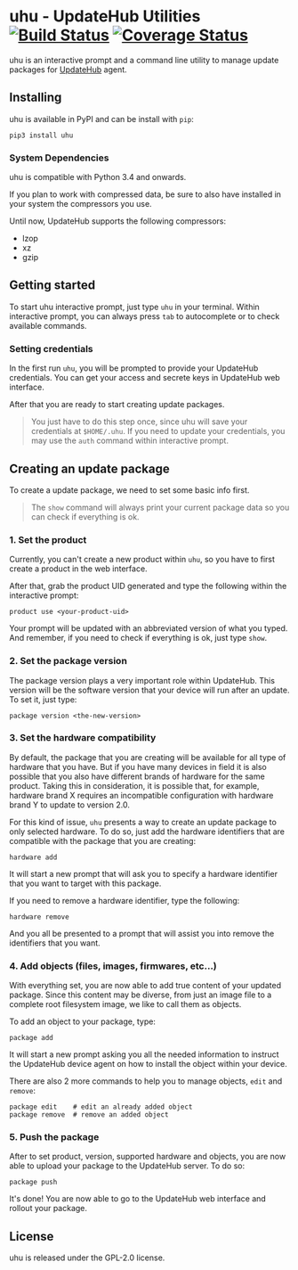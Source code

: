 # uhu - UpdateHub Utilities [![Build Status](https://travis-ci.org/updatehub/uhu.svg?branch=master)](https://travis-ci.org/updatehub/uhu) [![Coverage Status](https://coveralls.io/repos/github/UpdateHub/uhu/badge.svg?branch=master)](https://coveralls.io/github/UpdateHub/uhu?branch=master)

uhu is an interactive prompt and a command line utility to manage update
packages for [UpdateHub](https://github.com/UpdateHub/updatehub) agent.

## Installing

uhu is available in PyPI and can be install with `pip`:

```
pip3 install uhu
```

### System Dependencies

uhu is compatible with Python 3.4 and onwards.

If you plan to work with compressed data, be sure to also have
installed in your system the compressors you use.

Until now, UpdateHub supports the following compressors:

* lzop
* xz
* gzip


## Getting started

To start uhu interactive prompt, just type `uhu` in your
terminal. Within interactive prompt, you can always press `tab` to
autocomplete or to check available commands.

### Setting credentials

In the first run `uhu`, you will be prompted to provide your UpdateHub
credentials. You can get your access and secrete keys in UpdateHub web
interface.

After that you are ready to start creating update packages.

> You just have to do this step once, since uhu will save your
> credentials at `$HOME/.uhu`. If you need to update your credentials,
> you may use the `auth` command within interactive prompt.

## Creating an update package

To create a update package, we need to set some basic info first.

> The `show` command will always print your current package data so
> you can check if everything is ok.

### 1. Set the product

Currently, you can't create a new product within `uhu`, so you have to
first create a product in the web interface.

After that, grab the product UID generated and type the following
within the interactive prompt:

    product use <your-product-uid>

Your prompt will be updated with an abbreviated version of what you
typed. And remember, if you need to check if everything is ok, just
type `show`.

### 2. Set the package version

The package version plays a very important role within UpdateHub. This
version will be the software version that your device will run after
an update. To set it, just type:

    package version <the-new-version>

### 3. Set the hardware compatibility

By default, the package that you are creating will be available for
all type of hardware that you have. But if you have many devices in
field it is also possible that you also have different brands of
hardware for the same product. Taking this in consideration, it is
possible that, for example, hardware brand X requires an incompatible
configuration with hardware brand Y to update to version 2.0.

For this kind of issue, `uhu` presents a way to create an update
package to only selected hardware. To do so, just add the hardware
identifiers that are compatible with the package that you are
creating:

    hardware add

It will start a new prompt that will ask you to specify a hardware
identifier that you want to target with this package.

If you need to remove a hardware identifier, type the following:

    hardware remove

And you all be presented to a prompt that will assist you into remove
the identifiers that you want.

### 4. Add objects (files, images, firmwares, etc...)

With everything set, you are now able to add true content of your
updated package. Since this content may be diverse, from just an image
file to a complete root filesystem image, we like to call them as
objects.

To add an object to your package, type:

    package add

It will start a new prompt asking you all the needed information to
instruct the UpdateHub device agent on how to install the object
within your device.

There are also 2 more commands to help you to manage objects, `edit` and `remove`:

    package edit    # edit an already added object
    package remove  # remove an added object

### 5. Push the package

After to set product, version, supported hardware and objects, you are now able
to upload your package to the UpdateHub server. To do so:

    package push

It's done! You are now able to go to the UpdateHub web interface and
rollout your package.

## License

uhu is released under the GPL-2.0 license.
